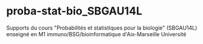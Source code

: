 # proba-stat-bio_SBGAU14L
Supports du cours "Probabilités et statistiques pour la biologie" (SBGAU14L) enseigné en M1 immuno/BSG/bioinformatique d'Aix-Marseille Université
